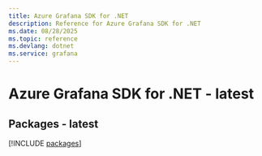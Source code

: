 ```yaml
---
title: Azure Grafana SDK for .NET
description: Reference for Azure Grafana SDK for .NET
ms.date: 08/28/2025
ms.topic: reference
ms.devlang: dotnet
ms.service: grafana
---
```

# Azure Grafana SDK for .NET - latest
## Packages - latest
[!INCLUDE [packages](grafana-index.md)]